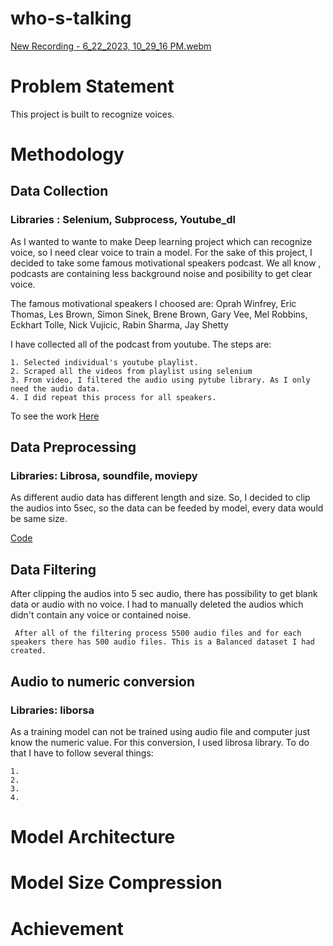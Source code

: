 # who-s-talking 

[New Recording - 6_22_2023, 10_29_16 PM.webm](https://github.com/AklimaRimi/who-s-talking/assets/59701116/c4759068-4b82-4ec7-9c11-4ef7b83822ab)


# Problem Statement

This project is built to recognize voices. 

# Methodology

  ## Data Collection
  ### Libraries : Selenium, Subprocess, Youtube_dl
  As I wanted to wante to make Deep learning project which can recognize voice, so I need clear voice to train a model. For the sake of this project, I decided to take some famous motivational speakers podcast. We all know , podcasts are containing less background noise and posibility to get clear voice. 

The famous motivational speakers I choosed are: Oprah Winfrey, Eric Thomas, Les Brown, Simon Sinek, Brene Brown, Gary Vee, Mel Robbins, Eckhart Tolle, Nick Vujicic, Rabin Sharma, Jay Shetty

  I have collected all of the podcast from youtube. The steps are:
  
    1. Selected individual's youtube playlist.
    2. Scraped all the videos from playlist using selenium
    3. From video, I filtered the audio using pytube library. As I only need the audio data.
    4. I did repeat this process for all speakers.
    
  To see the work [Here](https://github.com/AklimaRimi/who-s-talking/blob/main/script/vid%20downloader.py)
  ## Data Preprocessing
  ### Libraries: Librosa, soundfile, moviepy
  As different audio data has different length and size. So, I decided to clip the audios into 5sec, so the data can be feeded by model, every data would be same size.

  [Code](https://github.com/AklimaRimi/who-s-talking/blob/main/script/audio_preprocessed.ipynb)
  
  ## Data Filtering

  After clipping the audios into 5 sec audio, there has possibility to get blank data or audio with no voice. I had to manually deleted the audios which didn't contain any voice or contained noise.  

     After all of the filtering process 5500 audio files and for each speakers there has 500 audio files. This is a Balanced dataset I had created.


## Audio to numeric conversion
  ### Libraries: liborsa

  As a training model can not be trained using audio file and  computer just know the numeric value. For this conversion, I used librosa library. To do that I have to follow several things:

    1. 
    2. 
    3. 
    4. 
    
  


# Model Architecture

# Model Size Compression

# Achievement
